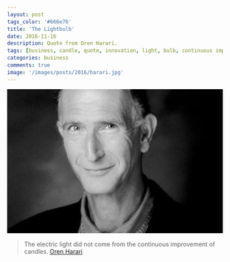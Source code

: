 ```yaml
---
layout: post
tags_color: '#666e76'
title: 'The Lightbulb'
date: 2016-11-16
description: Quote from Oren Harari.
tags: [business, candle, quote, innovation, light, bulb, continuous improvement]
categories: business
comments: true
image: '/images/posts/2016/harari.jpg'
---
```

![](/images/posts/2016/harari.jpg)

> The electric light did not come from the continuous improvement of candles.
> [Oren Harari](https://en.wikipedia.org/wiki/Oren_Harari)